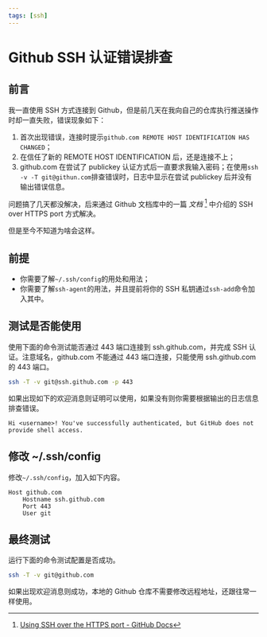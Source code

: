 ```yaml
---
tags: [ssh]
---
```


# Github SSH 认证错误排查

## 前言

我一直使用 SSH 方式连接到 Github，但是前几天在我向自己的仓库执行推送操作时却一直失败，错误现象如下：

1. 首次出现错误，连接时提示`github.com REMOTE HOST IDENTIFICATION HAS CHANGED`；
2. 在信任了新的 REMOTE HOST IDENTIFICATION 后，还是连接不上；
3. github.com 在尝试了 publickey 认证方式后一直要求我输入密码；在使用`ssh -v -T git@githun.com`排查错误时，日志中显示在尝试 publickey 后并没有输出错误信息。

问题搞了几天都没解决，后来通过 Github 文档库中的一篇 *文档* [^1] 中介绍的 SSH over HTTPS port 方式解决。

但是至今不知道为啥会这样。

## 前提

- 你需要了解`~/.ssh/config`的用处和用法；
- 你需要了解`ssh-agent`的用法，并且提前将你的 SSH 私钥通过`ssh-add`命令加入其中。

## 测试是否能使用

使用下面的命令测试能否通过 443 端口连接到 ssh.github.com，并完成 SSH 认证。注意域名，github.com 不能通过 443 端口连接，只能使用 ssh.github.com 的 443 端口。

```bash
ssh -T -v git@ssh.github.com -p 443
```

如果出现如下的欢迎消息则证明可以使用，如果没有则你需要根据输出的日志信息排查错误。

```text
Hi <username>! You've successfully authenticated, but GitHub does not provide shell access.
```

## 修改 ~/.ssh/config

修改`~/.ssh/config`，加入如下内容。

```text
Host github.com
    Hostname ssh.github.com
    Port 443
    User git
```

## 最终测试

运行下面的命令测试配置是否成功。

```bash
ssh -T -v git@github.com
```

如果出现欢迎消息则成功，本地的 Github 仓库不需要修改远程地址，还跟往常一样使用。

[^1]: [Using SSH over the HTTPS port - GitHub Docs](https://docs.github.com/cn/authentication/troubleshooting-ssh/using-ssh-over-the-https-port)
